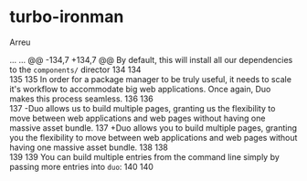 turbo-ironman
=============

Arreu

...	...	@@ -134,7 +134,7 @@ By default, this will install all our dependencies to the `components/` director
134	134	 
135	135	 In order for a package manager to be truly useful, it needs to scale it's workflow to accommodate big web applications. Once again, Duo makes this process seamless.
136	136	 
137		-Duo allows us to build multiple pages, granting us the flexibility to move between web applications and web pages without having one massive asset bundle.
137	+Duo allows you to build multiple pages, granting you the flexibility to move between web applications and web pages without having one massive asset bundle.
138	138	 
139	139	 You can build multiple entries from the command line simply by passing more entries into `duo`:
140	140	 
